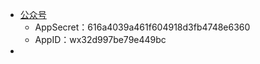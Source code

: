 - [公众号](<公众号.md>)
    - AppSecret：616a4039a461f604918d3fb4748e6360
    - AppID：wx32d997be79e449bc
- 
